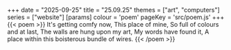 +++
date = "2025-09-25"
title = "25.09.25"
themes = ["art", "computers"]
series = ["website"]
[params]
  colour = 'poem'
  pageKey = 'src/poem.js'
+++
{{< poem >}}
It's getting comfy now,
This place of mine,
So full of colours and at last,
The walls are hung upon my art,
My words have found it,
A place within this boisterous bundle of wires.
{{< /poem >}}